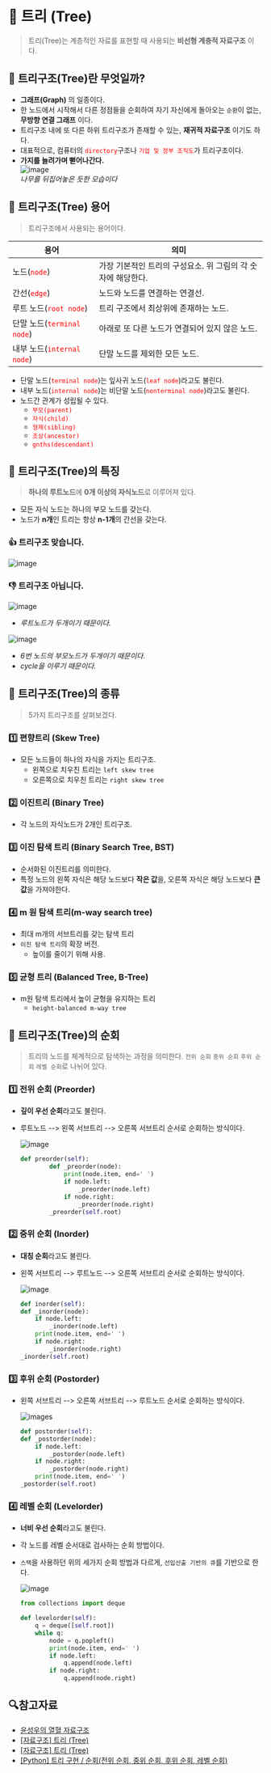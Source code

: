 # 🎄 트리 (Tree)

> 트리(Tree)는 계층적인 자료를 표현할 때 사용되는 **비선형 계층적 자료구조** 이다.

## 🌳 트리구조(Tree)란 무엇일까?

- **그래프(Graph)** 의 일종이다.
- 한 노드에서 시작해서 다른 정점들을 순회하여 자기 자신에게 돌아오는 `순환`이 없는, **무방향 연결 그래프** 이다.
- 트리구조 내에 또 다른 하위 트리구조가 존재할 수 있는, **재귀적 자료구조** 이기도 하다.
- 대표적으로, 컴퓨터의 <span style="color:red">`directory`</span>구조나 <span style="color:red">`기업 및 정부 조직도`</span>가 트리구조이다.
- **가지를 늘려가며 뻗어나간다.**
  <br/>
  ![image](https://user-images.githubusercontent.com/44965706/198544233-12062c2f-f653-4b58-9766-bf731d79744a.png)<br/>
  _나무를 뒤집어놓은 듯한 모습이다_

## 🌳 트리구조(Tree) 용어

> 트리구조에서 사용되는 용어이다.

| 용어                                                      | 의미                                                         |
| --------------------------------------------------------- | ------------------------------------------------------------ |
| 노드(<span style="color:red">`node`</span>)               | 가장 기본적인 트리의 구성요소. 위 그림의 각 숫자에 해당한다. |
| 간선(<span style="color:red">`edge`</span>)               | 노드와 노드를 연결하는 연결선.                               |
| 루트 노드(<span style="color:red">`root node`</span>)     | 트리 구조에서 최상위에 존재하는 노드.                        |
| 단말 노드(<span style="color:red">`terminal node`</span>) | 아래로 또 다른 노드가 연결되어 있지 않은 노드.               |
| 내부 노드(<span style="color:red">`internal node`</span>) | 단말 노드를 제외한 모든 노드.                                |

- 단말 노드(<span style="color:red">`terminal node`</span>)는 잎사귀 노드(<span style="color:red">`leaf node`</span>)라고도 불린다.
- 내부 노드(<span style="color:red">`internal node`</span>)는 비단말 노드(<span style="color:red">`nonterminal node`</span>)라고도 불린다.
- 노드간 관계가 성립될 수 있다.
  - <span style="color:red">`부모(parent)`</span>
  - <span style="color:red">`자식(child)`</span>
  - <span style="color:red">`형제(sibling)`</span>
  - <span style="color:red">`조상(ancestor)`</span>
  - <span style="color:red">`gnths(descendant)`</span>

## 🌳 트리구조(Tree)의 특징

> **하나의 루트노드**에 **0개 이상의 자식노드**로 이루어져 있다.

- 모든 자식 노드는 하나의 부모 노드를 갖는다.
- 노드가 **n개**인 트리는 항상 **n-1개**의 간선을 갖는다.

### 👍 트리구조 맞습니다.

![image](https://img1.daumcdn.net/thumb/R1280x0/?scode=mtistory2&fname=https%3A%2F%2Fblog.kakaocdn.net%2Fdn%2FvKvqg%2Fbtq1E9ODRk8%2FqXL8GehaRh0tgxiyrm8Q31%2Fimg.png)<br/>

### 👎 트리구조 아닙니다.

![image](https://img1.daumcdn.net/thumb/R1280x0/?scode=mtistory2&fname=https%3A%2F%2Fblog.kakaocdn.net%2Fdn%2FsXGwq%2Fbtq1ByPsA98%2FiAmWtKVq4WWdEV85sorkkk%2Fimg.png)<br/>

- _루트노드가 두개이기 때문이다._

![image](https://img1.daumcdn.net/thumb/R1280x0/?scode=mtistory2&fname=https%3A%2F%2Fblog.kakaocdn.net%2Fdn%2F4pwtu%2Fbtq1By9I93O%2Fzz7ZRsYNpUbKfCwCf0Jno0%2Fimg.png)<br/>

- _6번 노드의 부모노드가 두개이기 때문이다._
- _cycle을 이루기 때문이다._

## 🌳 트리구조(Tree)의 종류

> 5가지 트리구조를 살펴보겠다.

### 1️⃣ 편향트리 (Skew Tree)

- 모든 노드들이 하나의 자식을 가지는 트리구조.
  - 왼쪽으로 치우친 트리는 `left skew tree`
  - 오른쪽으로 치우친 트리는 `right skew tree`

### 2️⃣ 이진트리 (Binary Tree)

- 각 노드의 자식노드가 2개인 트리구조.

### 3️⃣ 이진 탐색 트리 (Binary Search Tree, BST)

- 순서화된 이진트리를 의미한다.
- 특정 노드의 왼쪽 자식은 해당 노드보다 **작은 값**을, 오른쪽 자식은 해당 노드보다 **큰 값**을 가져야한다.

### 4️⃣ m 원 탐색 트리(m-way search tree)

- 최대 m개의 서브트리를 갖는 탐색 트리
- `이진 탐색 트리`의 확장 버전.
  - 높이를 줄이기 위해 사용.

### 5️⃣ 균형 트리 (Balanced Tree, B-Tree)

- m원 탐색 트리에서 높이 균형을 유지하는 트리
  - `height-balanced m-way tree`

## 🌳 트리구조(Tree)의 순회

> 트리의 노드를 체계적으로 탐색하는 과정을 의미한다. `전위 순회` `중위 순회` `후위 순회` `레벨 순회`로 나뉘어 있다.

### 1️⃣ 전위 순회 (Preorder)

- **깊이 우선 순회**라고도 불린다.
- 루트노드 --> 왼쪽 서브트리 --> 오른쪽 서브트리 순서로 순회하는 방식이다.

  ![image](https://upload.wikimedia.org/wikipedia/commons/a/ac/Preorder-traversal.gif)<br/>

  ```python
  def preorder(self):
          def _preorder(node):
              print(node.item, end=' ')
              if node.left:
                  _preorder(node.left)
              if node.right:
                  _preorder(node.right)
          _preorder(self.root)
  ```

### 2️⃣ 중위 순회 (Inorder)

- **대칭 순회**라고도 불린다.
- 왼쪽 서브트리 --> 루트노드 --> 오른쪽 서브트리 순서로 순회하는 방식이다.

  ![image](https://upload.wikimedia.org/wikipedia/commons/4/48/Inorder-traversal.gif)<br/>

  ```python
  def inorder(self):
  def _inorder(node):
      if node.left:
          _inorder(node.left)
      print(node.item, end=' ')
      if node.right:
          _inorder(node.right)
  _inorder(self.root)
  ```

### 3️⃣ 후위 순회 (Postorder)

- 왼쪽 서브트리 --> 오른쪽 서브트리 --> 루트노드 순서로 순회하는 방식이다.

  ![images](https://upload.wikimedia.org/wikipedia/commons/2/28/Postorder-traversal.gif)<br/>

  ```python
  def postorder(self):
  def _postorder(node):
      if node.left:
          _postorder(node.left)
      if node.right:
          _postorder(node.right)
      print(node.item, end=' ')
  _postorder(self.root)
  ```

### 4️⃣ 레벨 순회 (Levelorder)

- **너비 우선 순회**라고도 불린다.
- 각 노드를 레벨 순서대로 검사하는 순회 방법이다.
- `스택`을 사용하던 위의 세가지 순회 방법과 다르게, `선입선출 기반의 큐`를 기반으로 한다.

  ![image](https://res.cloudinary.com/practicaldev/image/fetch/s--Lng93Nkl--/c_limit%2Cf_auto%2Cfl_progressive%2Cq_auto%2Cw_880/https://dev-to-uploads.s3.amazonaws.com/i/eijg2o9eo8xtqk40q91d.png)

  ```python
  from collections import deque

  def levelorder(self):
      q = deque([self.root])
      while q:
          node = q.popleft()
          print(node.item, end=' ')
          if node.left:
              q.append(node.left)
          if node.right:
              q.append(node.right)
  ```

## 🔍참고자료

- [윤성우의 열혈 자료구조](http://www.orentec.co.kr/teachlist/DA_ST_1/teach_sub1.php)
- [[자료구조] 트리 (Tree)](https://velog.io/@kimdukbae/%EC%9E%90%EB%A3%8C%EA%B5%AC%EC%A1%B0-%ED%8A%B8%EB%A6%AC-Tree)
- [[자료구조] 트리 (Tree)](https://yoongrammer.tistory.com/68)
- [[Python] 트리 구현 / 순회(전위 순회, 중위 순회, 후위 순회, 레벨 순회)](https://koosco.tistory.com/109)
